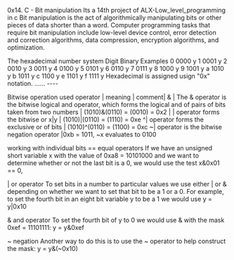 0x14. C - Bit manipulation
Its a 14th project of ALX-Low_level_programming in c
Bit manipulation is the act of algorithmically manipulating bits or other pieces of data shorter than a word. Computer programming tasks that require bit manipulation include low-level device control, error detection and correction algorithms, data compression, encryption algorithms, and optimization.

The hexadecimal number system
Digit	Binary	Examples
0	0000	y
1	0001	y
2	0010	y
3	0011	y
4	0100	y
5	0101	y
6	0110	y
7	0111	y
8	1000	y
9	1001	y
a	1010	y
b	1011	y
c	1100	y
e	1101	y
f	1111	y
Hexadecimal is assigned usign "0x" notation.
...... ----

Bitwise operation used
operator | meaning | comment| & | The & operator is the bitwise logical and operator, which forms the logical and of pairs of bits taken from two numbers | (1010)&(0110) = (0010) = 0x2 | | operator forms the bitwise or x|y | (1010)|(0110) = (1110) = 0xe ^| operator forms the exclusive or of bits | (1010)^(0110) = (1100) = 0xc ~| operator is the bitwise negation operator |0xb = 1011, ~x evaluates to 0100

working with individual bits
== equal operators
If we have an unsigned short variable x with the value of 0xa8 = 10101000 and we want to determine whether or not the last bit is a 0, we would use the test x&0x01 == 0,

| or operator
To set bits in a number to particular values we use either | or & depending on whether we want to set that bit to be a 1 or a 0. For example, to set the fourth bit in an eight bit variable y to be a 1 we would use y = y|0x10

& and operator
To set the fourth bit of y to 0 we would use & with the mask 0xef = 11101111: y = y&0xef

~ negation
Another way to do this is to use the ~ operator to help construct the mask: y = y&(~0x10)
